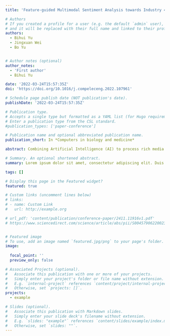 ```yaml
---
title: 'Feature-guided Multimodal Sentiment Analysis towards Industry 4.0'

# Authors
# If you created a profile for a user (e.g. the default `admin` user), write the username (folder name) here
# and it will be replaced with their full name and linked to their profile.
authors:
  - Bihui Yu
  - Jingxuan Wei
  - Bo Yu


# Author notes (optional)
author_notes:
  - 'First author'
  - Bihui Yu

date: '2022-03-24T15:57:35Z'
doi: 'https://doi.org/10.1016/j.compeleceng.2022.107961'

# Schedule page publish date (NOT publication's date).
publishDate: '2022-03-24T15:57:35Z'

# Publication type.
# Accepts a single type but formatted as a YAML list (for Hugo requirements).
# Enter a publication type from the CSL standard.
#publication_types: ['paper-conference']

# Publication name and optional abbreviated publication name.
publication_short: In *Computers in biology and medicine*

abstract: Combining Artificial Intelligence (AI) to process rich media information has become an important part of Industry 4.0. Sentiment recognition in AI aims to analyze user emotions contained in rich media to facilitate service enhancement. Previous research on sentiment recognition has mainly focused on academia, and few have discussed algorithmic applications and innovations in industry. In this paper, we propose a general approach for multimodal sentiment recognition for images and text. The method provides a new approach for processing rich media information by fully considering the internal features of each modality itself as well as the correlations between the modalities. In the dataset constructed in this paper, the accuracy rate is improved by more than 4% compared with the method using single modality. The effectiveness and generality of the method in multimodal sentiment recognition is demonstrated by extending the experiments with a multimodal public dataset.

# Summary. An optional shortened abstract.
summary: Lorem ipsum dolor sit amet, consectetur adipiscing elit. Duis posuere tellus ac convallis placerat. Proin tincidunt magna sed ex sollicitudin condimentum.

tags: []

# Display this page in the Featured widget?
featured: true

# Custom links (uncomment lines below)
# links:
# - name: Custom Link
#   url: http://example.org

# url_pdf: 'content/publication/conference-paper/2411.11916v1.pdf'
# https://www.sciencedirect.com/science/article/abs/pii/S0045790622002373


# Featured image
# To use, add an image named `featured.jpg/png` to your page's folder.
image:
  
  focal_point: ''
  preview_only: false

# Associated Projects (optional).
#   Associate this publication with one or more of your projects.
#   Simply enter your project's folder or file name without extension.
#   E.g. `internal-project` references `content/project/internal-project/index.md`.
#   Otherwise, set `projects: []`.
projects:
  - example

# Slides (optional).
#   Associate this publication with Markdown slides.
#   Simply enter your slide deck's filename without extension.
#   E.g. `slides: "example"` references `content/slides/example/index.md`.
#   Otherwise, set `slides: ""`.
---
```



